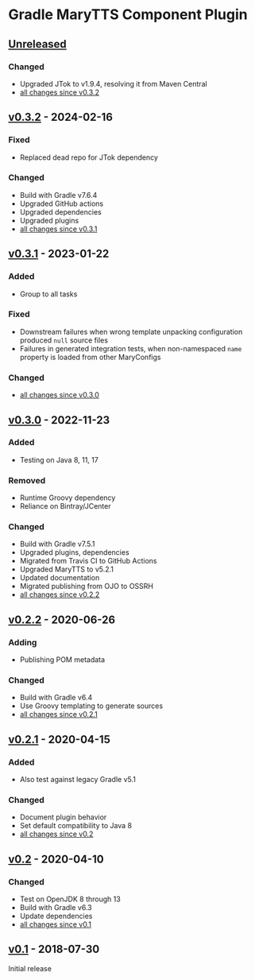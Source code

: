 Gradle MaryTTS Component Plugin
===============================

[Unreleased]
------------

### Changed

- Upgraded JTok to v1.9.4, resolving it from Maven Central
- [all changes since v0.3.2]

[v0.3.2] - 2024-02-16
---------------------

### Fixed

- Replaced dead repo for JTok dependency

### Changed

- Build with Gradle v7.6.4
- Upgraded GitHub actions
- Upgraded dependencies
- Upgraded plugins
- [all changes since v0.3.1]

[v0.3.1] - 2023-01-22
---------------------

### Added

- Group to all tasks

### Fixed

- Downstream failures when wrong template unpacking configuration produced `null` source files
- Failures in generated integration tests, when non-namespaced `name` property is loaded from other MaryConfigs

### Changed

- [all changes since v0.3.0]

[v0.3.0] - 2022-11-23
---------------------

### Added

- Testing on Java 8, 11, 17

### Removed

- Runtime Groovy dependency
- Reliance on Bintray/JCenter

### Changed

- Build with Gradle v7.5.1
- Upgraded plugins, dependencies
- Migrated from Travis CI to GitHub Actions
- Upgraded MaryTTS to v5.2.1
- Updated documentation
- Migrated publishing from OJO to OSSRH
- [all changes since v0.2.2]

[v0.2.2] - 2020-06-26
---------------------

### Adding

- Publishing POM metadata

### Changed

- Build with Gradle v6.4
- Use Groovy templating to generate sources
- [all changes since v0.2.1]

[v0.2.1] - 2020-04-15
---------------------

### Added

- Also test against legacy Gradle v5.1

### Changed

- Document plugin behavior
- Set default compatibility to Java 8
- [all changes since v0.2]

[v0.2] - 2020-04-10
-------------------

### Changed

- Test on OpenJDK 8 through 13
- Build with Gradle v6.3
- Update dependencies
- [all changes since v0.1]

[v0.1] - 2018-07-30
-------------------

Initial release

[Unreleased]: https://github.com/marytts/gradle-marytts-component-plugin
[all changes since v0.3.2]: https://github.com/marytts/gradle-marytts-component-plugin/compare/v0.3.2...HEAD
[v0.3.2]: https://github.com/marytts/gradle-marytts-component-plugin/releases/tag/v0.3.2
[all changes since v0.3.1]: https://github.com/marytts/gradle-marytts-component-plugin/compare/v0.3.1...v0.3.2
[v0.3.1]: https://github.com/marytts/gradle-marytts-component-plugin/releases/tag/v0.3.1
[all changes since v0.3.0]: https://github.com/marytts/gradle-marytts-component-plugin/compare/v0.3.0...v0.3.1
[v0.3.0]: https://github.com/marytts/gradle-marytts-component-plugin/releases/tag/v0.3.0
[all changes since v0.2.2]: https://github.com/marytts/gradle-marytts-component-plugin/compare/v0.2.2...v0.3.0
[v0.2.2]: https://github.com/marytts/gradle-marytts-component-plugin/releases/tag/v0.2.2
[all changes since v0.2.1]: https://github.com/marytts/gradle-marytts-component-plugin/compare/v0.2.1...v0.2.2
[v0.2.1]: https://github.com/marytts/gradle-marytts-component-plugin/releases/tag/v0.2.1
[all changes since v0.2]: https://github.com/marytts/gradle-marytts-component-plugin/compare/v0.2.1...v0.2
[v0.2]: https://github.com/marytts/gradle-marytts-component-plugin/releases/tag/v0.2
[all changes since v0.1]: https://github.com/marytts/gradle-marytts-component-plugin/compare/v0.1...v0.2
[v0.1]: https://github.com/marytts/gradle-marytts-component-plugin/releases/tag/v0.1
